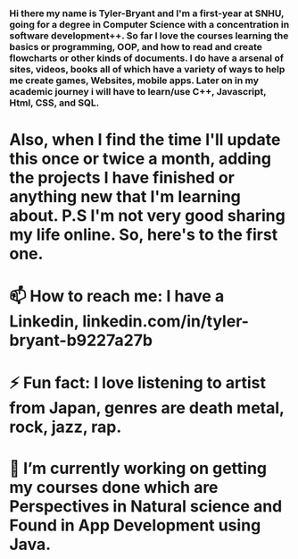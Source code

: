 ### Hi there my name is Tyler-Bryant and I'm a first-year at SNHU, going for a degree in Computer Science with a concentration in software development++. So far I love the courses learning the basics or programming, OOP, and how to read and create flowcharts or other kinds of documents. I do have a arsenal of sites, videos, books all of which have a variety of ways to help me create games, Websites, mobile apps. Later on in my academic journey i will have to learn/use C++, Javascript, Html, CSS, and SQL.


# Also, when I find the time I'll update this once or twice a month, adding the projects I have finished or anything new that I'm learning about. P.S I'm not very good sharing my life online. So, here's to the first one.
# 📫 How to reach me: I have a Linkedin, linkedin.com/in/tyler-bryant-b9227a27b
# ⚡ Fun fact: I love listening to artist from Japan, genres are death metal, rock, jazz, rap.
# 🔭 I’m currently working on getting my courses done which are Perspectives in Natural science and Found in App Development using Java.


<!--
**AManiacalJester/AManiacalJester** is a ✨ _special_ ✨ repository because its `README.md` (this file) appears on your GitHub profile.

Here are some ideas to get you started:

- 🌱 I’m currently learning ...
- 👯 I’m looking to collaborate on ...
- 🤔 I’m looking for help with ...
- 💬 Ask me about ...
-->

